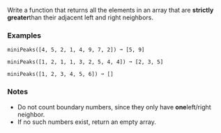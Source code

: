 Write a function that returns all the elements in an array that are **strictly greater**than their adjacent left and right neighbors.


### Examples ###
    miniPeaks([4, 5, 2, 1, 4, 9, 7, 2]) ➞ [5, 9]

    miniPeaks([1, 2, 1, 1, 3, 2, 5, 4, 4]) ➞ [2, 3, 5]

    miniPeaks([1, 2, 3, 4, 5, 6]) ➞ []


### Notes ###
*   Do not count boundary numbers, since they only have **one**left/right neighbor.
*   If no such numbers exist, return an empty array.